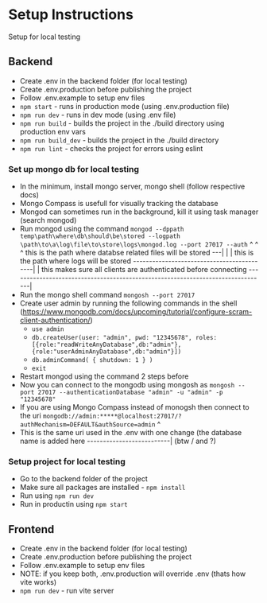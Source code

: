 # Setup Instructions
Setup for local testing

## Backend
* Create .env in the backend folder (for local testing)
* Create .env.production before publishing the project
* Follow .env.example to setup env files
* `npm start` - runs in production mode (using .env.production file)
* `npm run dev` - runs in dev mode (using .env file)
* `npm run build` - builds the project in the ./build directory using production env vars
* `npm run build_dev` - builds the project in the ./build directory
* `npm run lint` - checks the project for errors using eslint

### Set up mongo db for local testing
* In the minimum, install mongo server, mongo shell (follow respective docs)
* Mongo Compass is usefull for visually tracking the database
* Mongod can sometimes run in the background, kill it using task manager (search mongod)
* Run mongod using the command `mongod --dppath temp\path\where\db\should\be\stored --logpath \path\to\a\log\file\to\store\logs\mongod.log --port 27017 --auth`
                                                                   ^                          ^                                                             ^
    this is the path where databse related files will be stored ---|                          |                                                             |
        this is the path where logs will be stored -------------------------------------------|                                                             |
            this makes sure all clients are authenticated before connecting --------------------------------------------------------------------------------|
* Run the mongo shell command `mongosh --port 27017`
* Create user admin by running the following commands in the shell (https://www.mongodb.com/docs/upcoming/tutorial/configure-scram-client-authentication/)
    * `use admin`
    * `db.createUser(user: "admin", pwd: "12345678", roles: [{role:"readWriteAnyDatabase",db:"admin"}, {role:"userAdminAnyDatabase",db:"admin"}])`
    * `db.adminCommand( { shutdown: 1 } )`
    * `exit`
* Restart mongod using the command 2 steps before
* Now you can connect to the mongodb using mongosh as `mongosh --port 27017 --authenticationDatabase "admin" -u "admin" -p "12345678"`
* If you are using Mongo Compass instead of monogsh then connect to the uri `mongodb://admin:*****@localhost:27017/?authMechanism=DEFAULT&authSource=admin`
                                                                                                                   ^
* This is the same uri used in the .env with one change (the database name is added here --------------------------| (btw / and ?)

### Setup project for local testing
* Go to the backend folder of the project
* Make sure all packages are installed - `npm install`
* Run using `npm run dev`
* Run in productin using `npm start`

## Frontend
* Create .env in the backend folder (for local testing)
* Create .env.production before publishing the project
* Follow .env.example to setup env files
* NOTE: if you keep both, .env.production will override .env (thats how vite works)
* `npm run dev` - run vite server
